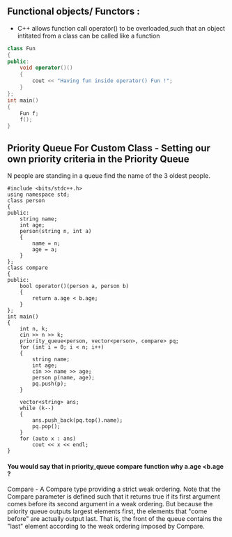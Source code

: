 ## Functional objects/ Functors : 
 * C++ allows function call operator() to be overloaded,such that an object intitated from a class can be called like a function

``` C++
class Fun
{
public:
    void operator()()
    {
        cout << "Having fun inside operator() Fun !";
    }
};
int main()
{
    Fun f;
    f();
}
```
## Priority Queue For Custom Class - Setting our own priority criteria in the Priority Queue 
 N people are standing in a queue find the name of the 3  oldest people.
```
#include <bits/stdc++.h>
using namespace std;
class person
{
public:
    string name;
    int age;
    person(string n, int a)
    {
        name = n;
        age = a;
    }
};
class compare
{
public:
    bool operator()(person a, person b)
    {
        return a.age < b.age;
    }
};
int main()
{
    int n, k;
    cin >> n >> k;
    priority_queue<person, vector<person>, compare> pq;
    for (int i = 0; i < n; i++)
    {
        string name;
        int age;
        cin >> name >> age;
        person p(name, age);
        pq.push(p);
    }

    vector<string> ans;
    while (k--)
    {
        ans.push_back(pq.top().name);
        pq.pop();
    }
    for (auto x : ans)
        cout << x << endl;
}
```
#### You would say that in priority_queue compare function why a.age <b.age ?
Compare - A Compare type providing a strict weak ordering.
Note that the Compare parameter is defined such that it returns true if its first argument comes before its second argument in a weak ordering. But because the priority queue outputs largest elements first, the elements that "come before" are actually output last. That is, the front of the queue contains the "last" element according to the weak ordering imposed by Compare.
